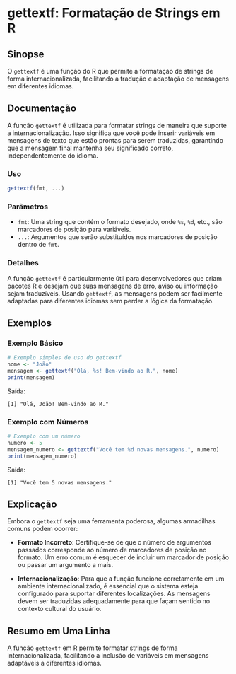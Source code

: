 <!--
Meta Description: # gettextf: Formatação de Strings em R ## Sinopse O `gettextf` é uma função do R que permite a formatação de strings de forma internacionalizada, faci...
Meta Keywords: que, gettextf, mensagens, para, função
-->

# gettextf: Formatação de Strings em R

## Sinopse
O `gettextf` é uma função do R que permite a formatação de strings de forma internacionalizada, facilitando a tradução e adaptação de mensagens em diferentes idiomas.

## Documentação
A função `gettextf` é utilizada para formatar strings de maneira que suporte a internacionalização. Isso significa que você pode inserir variáveis em mensagens de texto que estão prontas para serem traduzidas, garantindo que a mensagem final mantenha seu significado correto, independentemente do idioma.

### Uso
```R
gettextf(fmt, ...)
```

### Parâmetros
- `fmt`: Uma string que contém o formato desejado, onde `%s`, `%d`, etc., são marcadores de posição para variáveis.
- `...`: Argumentos que serão substituídos nos marcadores de posição dentro de `fmt`.

### Detalhes
A função `gettextf` é particularmente útil para desenvolvedores que criam pacotes R e desejam que suas mensagens de erro, aviso ou informação sejam traduzíveis. Usando `gettextf`, as mensagens podem ser facilmente adaptadas para diferentes idiomas sem perder a lógica da formatação.

## Exemplos
### Exemplo Básico
```R
# Exemplo simples de uso do gettextf
nome <- "João"
mensagem <- gettextf("Olá, %s! Bem-vindo ao R.", nome)
print(mensagem)
```
Saída:
```
[1] "Olá, João! Bem-vindo ao R."
```

### Exemplo com Números
```R
# Exemplo com um número
numero <- 5
mensagem_numero <- gettextf("Você tem %d novas mensagens.", numero)
print(mensagem_numero)
```
Saída:
```
[1] "Você tem 5 novas mensagens."
```

## Explicação
Embora o `gettextf` seja uma ferramenta poderosa, algumas armadilhas comuns podem ocorrer:

- **Formato Incorreto**: Certifique-se de que o número de argumentos passados corresponde ao número de marcadores de posição no formato. Um erro comum é esquecer de incluir um marcador de posição ou passar um argumento a mais.
  
- **Internacionalização**: Para que a função funcione corretamente em um ambiente internacionalizado, é essencial que o sistema esteja configurado para suportar diferentes localizações. As mensagens devem ser traduzidas adequadamente para que façam sentido no contexto cultural do usuário.

## Resumo em Uma Linha
A função `gettextf` em R permite formatar strings de forma internacionalizada, facilitando a inclusão de variáveis em mensagens adaptáveis a diferentes idiomas.